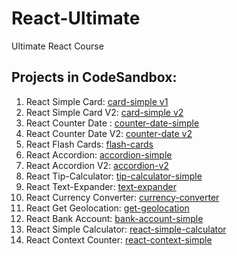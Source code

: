 # React-Ultimate
Ultimate React Course

## Projects in CodeSandbox:
1. React Simple Card: [card-simple v1](https://codesandbox.io/s/blazing-leftpad-cx722x?file=/src/index.js)
2. React Simple Card V2: [card-simple v2](https://codesandbox.io/s/card-simple-qclwpm)
3. React Counter Date : [counter-date-simple](https://codesandbox.io/s/counterdate-simple-ncvp9y?file=/src/App.js)
4. React Counter Date V2: [counter-date v2](https://codesandbox.io/s/counterdate-simple-v2-rq8nq7?file=/src/App.js)
5. React Flash Cards: [flash-cards](https://codesandbox.io/s/flash-cards-vf4rfw?file=/src/App.js)
6. React Accordion: [accordion-simple](https://codesandbox.io/s/accordion-simple-tx2vgs)
7. React Accordion V2: [accordion-v2](https://codesandbox.io/s/accordion-simple-v2-mlcxk2)
8. React Tip-Calculator: [tip-calculator-simple](https://codesandbox.io/s/tip-calculator-clr2k7)
9. React Text-Expander: [text-expander](https://codesandbox.io/s/text-expander-tkgvrk)
10. React Currency Converter: [currency-converter](https://codesandbox.io/s/currency-converter-w3s4gd?file=/src/App.js)
11. React Get Geolocation: [get-geolocation](https://codesandbox.io/s/get-geolocation-gf4frw?file=/src/App.js)
12. React Bank Account: [bank-account-simple](https://codesandbox.io/s/bank-account-simple-f2lcvg?file=/src/App.js)
13. React Simple Calculator: [react-simple-calculator](https://codesandbox.io/s/simple-react-calculator-ptfx3q?file=/src/App.js)
14. React Context Counter: [react-context-simple](https://codesandbox.io/s/context-counter-mjqnmn?file=/src/App.js)
